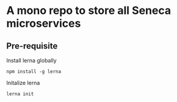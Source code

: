# A mono repo to store all Seneca microservices

## Pre-requisite
Install lerna globally

```
npm install -g lerna
```

Initalize lerna

```
lerna init
```